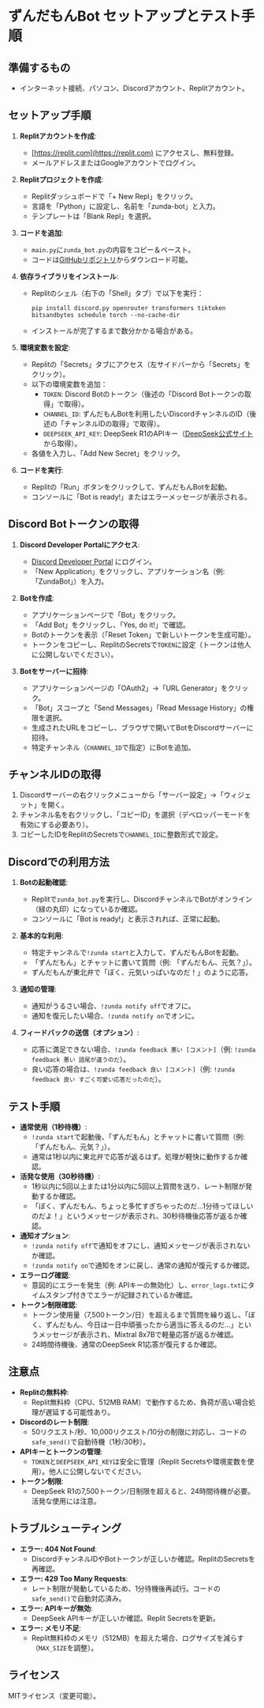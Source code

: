 # ずんだもんBot セットアップとテスト手順

## 準備するもの
- インターネット接続、パソコン、Discordアカウント、Replitアカウント。

## セットアップ手順
1. **Replitアカウントを作成**:
   - [https://replit.com](https://replit.com) にアクセスし、無料登録。
   - メールアドレスまたはGoogleアカウントでログイン。

2. **Replitプロジェクトを作成**:
   - Replitダッシュボードで「+ New Repl」をクリック。
   - 言語を「Python」に設定し、名前を「zunda-bot」と入力。
   - テンプレートは「Blank Repl」を選択。

3. **コードを追加**:
   - `main.py`に`zunda_bot.py`の内容をコピー＆ペースト。
   - コードは[GitHubリポジトリ](https://github.com/yourusername/zunda-bot)からダウンロード可能。

4. **依存ライブラリをインストール**:
   - Replitのシェル（右下の「Shell」タブ）で以下を実行：
     ```
     pip install discord.py openrouter transformers tiktoken bitsandbytes schedule torch --no-cache-dir
     ```
   - インストールが完了するまで数分かかる場合がある。

5. **環境変数を設定**:
   - Replitの「Secrets」タブにアクセス（左サイドバーから「Secrets」をクリック）。
   - 以下の環境変数を追加：
     - `TOKEN`: Discord Botのトークン（後述の「Discord Botトークンの取得」で取得）。
     - `CHANNEL_ID`: ずんだもんBotを利用したいDiscordチャンネルのID（後述の「チャンネルIDの取得」で取得）。
     - `DEEPSEEK_API_KEY`: DeepSeek R1のAPIキー（[DeepSeek公式サイト](https://deepseek.com)から取得）。
   - 各値を入力し、「Add New Secret」をクリック。

6. **コードを実行**:
   - Replitの「Run」ボタンをクリックして、ずんだもんBotを起動。
   - コンソールに「Bot is ready!」またはエラーメッセージが表示される。

## Discord Botトークンの取得
1. **Discord Developer Portalにアクセス**:
   - [Discord Developer Portal](https://discord.com/developers/applications) にログイン。
   - 「New Application」をクリックし、アプリケーション名（例: 「ZundaBot」）を入力。

2. **Botを作成**:
   - アプリケーションページで「Bot」をクリック。
   - 「Add Bot」をクリックし、「Yes, do it!」で確認。
   - Botのトークンを表示（「Reset Token」で新しいトークンを生成可能）。
   - トークンをコピーし、ReplitのSecretsで`TOKEN`に設定（トークンは他人に公開しないでください）。

3. **Botをサーバーに招待**:
   - アプリケーションページの「OAuth2」→「URL Generator」をクリック。
   - 「Bot」スコープと「Send Messages」「Read Message History」の権限を選択。
   - 生成されたURLをコピーし、ブラウザで開いてBotをDiscordサーバーに招待。
   - 特定チャンネル（`CHANNEL_ID`で指定）にBotを追加。

## チャンネルIDの取得
1. Discordサーバーの右クリックメニューから「サーバー設定」→「ウィジェット」を開く。
2. チャンネル名を右クリックし、「コピーID」を選択（デベロッパーモードを有効にする必要あり）。
3. コピーしたIDをReplitのSecretsで`CHANNEL_ID`に整数形式で設定。

## Discordでの利用方法
1. **Botの起動確認**:
   - Replitで`zunda_bot.py`を実行し、DiscordチャンネルでBotがオンライン（緑の丸印）になっているか確認。
   - コンソールに「Bot is ready!」と表示されれば、正常に起動。

2. **基本的な利用**:
   - 特定チャンネルで`!zunda start`と入力して、ずんだもんBotを起動。
   - 「ずんだもん」とチャットに書いて質問（例: 「ずんだもん、元気？」）。
   - ずんだもんが東北弁で「ぼく、元気いっぱいなのだ！」のように応答。

3. **通知の管理**:
   - 通知がうるさい場合、`!zunda notify off`でオフに。
   - 通知を復元したい場合、`!zunda notify on`でオンに。

4. **フィードバックの送信（オプション）**:
   - 応答に満足できない場合、`!zunda feedback 悪い [コメント]`（例: `!zunda feedback 悪い 語尾が違うのだ`）。
   - 良い応答の場合は、`!zunda feedback 良い [コメント]`（例: `!zunda feedback 良い すごく可愛い応答だったのだ`）。

## テスト手順
- **通常使用（1秒待機）**:
  - `!zunda start`で起動後、「ずんだもん」とチャットに書いて質問（例: 「ずんだもん、元気？」）。
  - 通常は1秒以内に東北弁で応答が返るはず。処理が軽快に動作するか確認。
- **活発な使用（30秒待機）**:
  - 1秒以内に5回以上または1分以内に5回以上質問を送り、レート制限が発動するか確認。
  - 「ぼく、ずんだもん、ちょっと多忙すぎちゃったのだ…1分待ってほしいのだよ！」というメッセージが表示され、30秒待機後応答が返るか確認。
- **通知オプション**:
  - `!zunda notify off`で通知をオフにし、通知メッセージが表示されないか確認。
  - `!zunda notify on`で通知をオンに戻し、通常の通知が復元するか確認。
- **エラーログ確認**:
  - 意図的にエラーを発生（例: APIキーの無効化）し、`error_logs.txt`にタイムスタンプ付きでエラーが記録されているか確認。
- **トークン制限確認**:
  - トークン使用量（7,500トークン/日）を超えるまで質問を繰り返し、「ぼく、ずんだもん、今日は一日中頑張ったから適当に答えるのだ…」というメッセージが表示され、Mixtral 8x7Bで軽量応答が返るか確認。
  - 24時間待機後、通常のDeepSeek R1応答が復元するか確認。

## 注意点
- **Replitの無料枠**:
  - Replit無料枠（CPU、512MB RAM）で動作するため、負荷が高い場合処理が遅延する可能性あり。
- **Discordのレート制限**:
  - 50リクエスト/秒、10,000リクエスト/10分の制限に対応し、コードの`safe_send()`で自動待機（1秒/30秒）。
- **APIキーとトークンの管理**:
  - `TOKEN`と`DEEPSEEK_API_KEY`は安全に管理（Replit Secretsや環境変数を使用）。他人に公開しないでください。
- **トークン制限**:
  - DeepSeek R1の7,500トークン/日制限を超えると、24時間待機が必要。活発な使用には注意。

## トラブルシューティング
- **エラー: 404 Not Found**:
  - DiscordチャンネルIDやBotトークンが正しいか確認。ReplitのSecretsを再確認。
- **エラー: 429 Too Many Requests**:
  - レート制限が発動しているため、1分待機後再試行。コードの`safe_send()`で自動対応済み。
- **エラー: APIキーが無効**:
  - DeepSeek APIキーが正しいか確認。Replit Secretsを更新。
- **エラー: メモリ不足**:
  - Replit無料枠のメモリ（512MB）を超えた場合、ログサイズを減らす（`MAX_SIZE`を調整）。

## ライセンス
MITライセンス（変更可能）。
